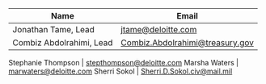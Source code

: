 Name | Email
---- | -----
Jonathan Tame, Lead | jtame@deloitte.com
Combiz Abdolrahimi, Lead | Combiz.Abdolrahimi@treasury.gov

Stephanie Thompson | stepthompson@deloitte.com
Marsha Waters | marwaters@deloitte.com
Sherri Sokol | Sherri.D.Sokol.civ@mail.mil
